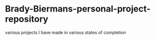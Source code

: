 # Brady-Biermans-personal-project-repository
various projects I have made in various states of completion
